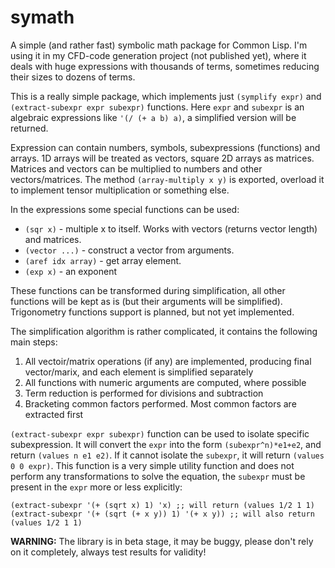 # symath

A simple (and rather fast) symbolic math package for Common Lisp. I'm using it in my CFD-code generation project (not published yet), where it deals with huge expressions with thousands of terms, sometimes reducing their sizes to dozens of terms.

This is a really simple package, which implements just `(symplify expr)` and `(extract-subexpr expr subexpr)` functions. Here `expr` and `subexpr` is an algebraic expressions like `'(/ (+ a b) a)`, a simplified version will be returned.

Expression can contain numbers, symbols, subexpressions (functions) and arrays. 1D arrays will be treated as vectors, square 2D arrays as matrices. Matrices and vectors can be multiplied to numbers and other vectors/matrices. The method `(array-multiply x y)` is exported, overload it to implement tensor multiplication or something else.

In the expressions some special functions can be used:

- `(sqr x)` - multiple x to itself. Works with vectors (returns vector length) and matrices.
- `(vector ...)` - construct a vector from arguments.
- `(aref idx array)` - get array element.
- `(exp x)` - an exponent

These functions can be transformed during simplification, all other functions will be kept as is (but their arguments will be simplified). Trigonometry functions support is planned, but not yet implemented.

The simplification algorithm is rather complicated, it contains the following main steps:

1. All vectoir/matrix operations (if any) are implemented, producing final vector/marix, and each element is simplified separately
2. All functions with numeric arguments are computed, where possible
3. Term reduction is performed for divisions and subtraction
4. Bracketing common factors performed. Most common factors are extracted first

`(extract-subexpr expr subexpr)` function can be used to isolate specific subexpression. It will convert the `expr` into the form `(subexpr^n)*e1+e2`, and return `(values n e1 e2)`. If it cannot isolate the `subexpr`, it will return `(values 0 0 expr)`.
This function is a very simple utility function and does not perform any transformations to solve the equation, the `subexpr` must be present in the `expr` more or less explicitly:

```
(extract-subexpr '(+ (sqrt x) 1) 'x) ;; will return (values 1/2 1 1)
(extract-subexpr '(+ (sqrt (+ x y)) 1) '(+ x y)) ;; will also return (values 1/2 1 1)
```

**WARNING:** The library is in beta stage, it may be buggy, please don't rely on it completely, always test results for validity!

